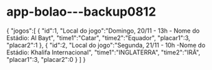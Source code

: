 # app-bolao---backup0812
{
   "jogos":[
      {
         "id":1,
         "Local do jogo":"Domingo, 20/11 - 13h - Nome do Estádio: Al Bayt",
         "time1":"Catar",
         "time2":"Equador",
         "placar1":3,
         "placar2":1
      },
      {
         "id":2,
         "Local do jogo":"Segunda, 21/11 - 10h -Nome do Estádio: Khalifa Internacional",
         "time1":"INGLATERRA",
         "time2":"IRÃ",
         "placar1":3,
         "placar2":0
      }
   ]
}
